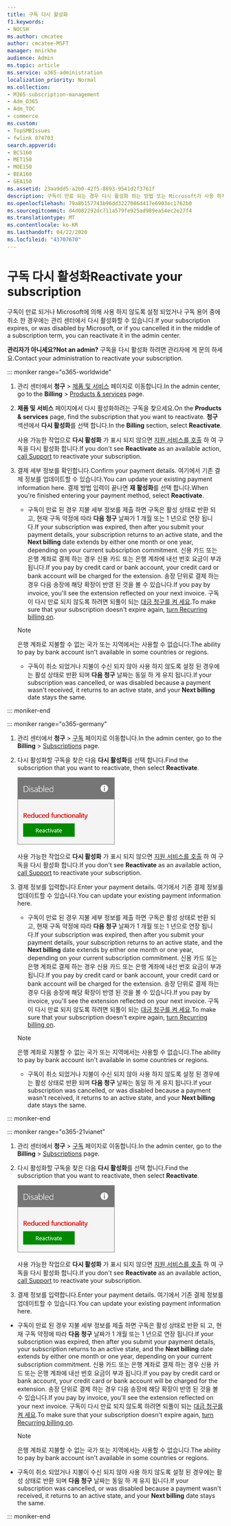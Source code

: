 ```yaml
---
title: 구독 다시 활성화
f1.keywords:
- NOCSH
ms.author: cmcatee
author: cmcatee-MSFT
manager: mnirkhe
audience: Admin
ms.topic: article
ms.service: o365-administration
localization_priority: Normal
ms.collection:
- M365-subscription-management
- Adm_O365
- Adm_TOC
- commerce
ms.custom:
- TopSMBIssues
- fwlink 874703
search.appverid:
- BCS160
- MET150
- MOE150
- BEA160
- GEA150
ms.assetid: 23aa9dd5-a2b0-42f5-8893-9541d2f3761f
description: 구독이 만료 되는 경우 다시 활성화 하는 방법 또는 Microsoft가 사용 하지 않도록 설정 하는 경우 또는 중앙에서 취소할 수 있습니다.
ms.openlocfilehash: 79a8b157743b96dd3227086d417e6903ec1762b0
ms.sourcegitcommit: d4d082292dc711a579fe925ad989ea54ec2e27f4
ms.translationtype: MT
ms.contentlocale: ko-KR
ms.lasthandoff: 04/22/2020
ms.locfileid: "43707670"
---
```

# <a name="reactivate-your-subscription"></a><span data-ttu-id="acefb-103">구독 다시 활성화</span><span class="sxs-lookup"><span data-stu-id="acefb-103">Reactivate your subscription</span></span>

<span data-ttu-id="acefb-104">구독이 만료 되거나 Microsoft에 의해 사용 하지 않도록 설정 되었거나 구독 용어 중에 취소 한 경우에는 관리 센터에서 다시 활성화할 수 있습니다.</span><span class="sxs-lookup"><span data-stu-id="acefb-104">If your subscription expires, or was disabled by Microsoft, or if you cancelled it in the middle of a subscription term, you can reactivate it in the admin center.</span></span>
  
 <span data-ttu-id="acefb-105">**관리자가 아니세요?**</span><span class="sxs-lookup"><span data-stu-id="acefb-105">**Not an admin?**</span></span> <span data-ttu-id="acefb-106">구독을 다시 활성화 하려면 관리자에 게 문의 하세요.</span><span class="sxs-lookup"><span data-stu-id="acefb-106">Contact your administration to reactivate your subscription.</span></span>

::: moniker range="o365-worldwide"


1. <span data-ttu-id="acefb-107">관리 센터에서 **청구** \> <a href="https://go.microsoft.com/fwlink/p/?linkid=842054" target="_blank">제품 및 서비스</a> 페이지로 이동합니다.</span><span class="sxs-lookup"><span data-stu-id="acefb-107">In the admin center, go to the **Billing** \> <a href="https://go.microsoft.com/fwlink/p/?linkid=842054" target="_blank">Products & services</a> page.</span></span>

2. <span data-ttu-id="acefb-108">**제품 및 서비스** 페이지에서 다시 활성화하려는 구독을 찾으세요.</span><span class="sxs-lookup"><span data-stu-id="acefb-108">On the **Products & services** page, find the subscription that you want to reactivate.</span></span> <span data-ttu-id="acefb-109">**청구** 섹션에서 **다시 활성화**를 선택 합니다.</span><span class="sxs-lookup"><span data-stu-id="acefb-109">In the **Billing** section, select **Reactivate**.</span></span>
  
    <span data-ttu-id="acefb-110">사용 가능한 작업으로 **다시 활성화** 가 표시 되지 않으면 [지원 서비스를 호출](../../admin/contact-support-for-business-products.md) 하 여 구독을 다시 활성화 합니다.</span><span class="sxs-lookup"><span data-stu-id="acefb-110">If you don't see **Reactivate** as an available action, [call Support](../../admin/contact-support-for-business-products.md) to reactivate your subscription.</span></span>

3. <span data-ttu-id="acefb-111">결제 세부 정보를 확인합니다.</span><span class="sxs-lookup"><span data-stu-id="acefb-111">Confirm your payment details.</span></span> <span data-ttu-id="acefb-112">여기에서 기존 결제 정보를 업데이트할 수 있습니다.</span><span class="sxs-lookup"><span data-stu-id="acefb-112">You can update your existing payment information here.</span></span> <span data-ttu-id="acefb-113">결제 방법 입력이 끝나면 **재 활성화**를 선택 합니다.</span><span class="sxs-lookup"><span data-stu-id="acefb-113">When you're finished entering your payment method, select **Reactivate**.</span></span>

      - <span data-ttu-id="acefb-114">구독이 만료 된 경우 지불 세부 정보를 제출 하면 구독은 활성 상태로 반환 되 고, 현재 구독 약정에 따라 **다음 청구** 날짜가 1 개월 또는 1 년으로 연장 됩니다.</span><span class="sxs-lookup"><span data-stu-id="acefb-114">If your subscription was expired, then after you submit your payment details, your subscription returns to an active state, and the **Next billing** date extends by either one month or one year, depending on your current subscription commitment.</span></span> <span data-ttu-id="acefb-115">신용 카드 또는 은행 계좌로 결제 하는 경우 신용 카드 또는 은행 계좌에 내선 번호 요금이 부과 됩니다.</span><span class="sxs-lookup"><span data-stu-id="acefb-115">If you pay by credit card or bank account, your credit card or bank account will be charged for the extension.</span></span> <span data-ttu-id="acefb-116">송장 단위로 결제 하는 경우 다음 송장에 해당 확장이 반영 된 것을 볼 수 있습니다.</span><span class="sxs-lookup"><span data-stu-id="acefb-116">If you pay by invoice, you'll see the extension reflected on your next invoice.</span></span> <span data-ttu-id="acefb-117">구독이 다시 만료 되지 않도록 하려면 되풀이 되는 [대금 청구를 켜 세요](renew-your-subscription.md#turn-recurring-billing-off-or-on).</span><span class="sxs-lookup"><span data-stu-id="acefb-117">To make sure that your subscription doesn't expire again, [turn Recurring billing on](renew-your-subscription.md#turn-recurring-billing-off-or-on).</span></span>

    > [!NOTE]
    > <span data-ttu-id="acefb-118">은행 계좌로 지불할 수 없는 국가 또는 지역에서는 사용할 수 없습니다.</span><span class="sxs-lookup"><span data-stu-id="acefb-118">The ability to pay by bank account isn't available in some countries or regions.</span></span>
  
      - <span data-ttu-id="acefb-119">구독이 취소 되었거나 지불이 수신 되지 않아 사용 하지 않도록 설정 된 경우에는 활성 상태로 반환 되며 **다음 청구** 날짜는 동일 하 게 유지 됩니다.</span><span class="sxs-lookup"><span data-stu-id="acefb-119">If your subscription was cancelled, or was disabled because a payment wasn't received, it returns to an active state, and your **Next billing** date stays the same.</span></span>

::: moniker-end

::: moniker range="o365-germany"
  
1. <span data-ttu-id="acefb-120">관리 센터에서 **청구** \> <a href="https://go.microsoft.com/fwlink/p/?linkid=847745" target="_blank">구독</a> 페이지로 이동합니다.</span><span class="sxs-lookup"><span data-stu-id="acefb-120">In the admin center, go to the **Billing** \> <a href="https://go.microsoft.com/fwlink/p/?linkid=847745" target="_blank">Subscriptions</a> page.</span></span>

2. <span data-ttu-id="acefb-121">다시 활성화할 구독을 찾은 다음 **다시 활성화**를 선택 합니다.</span><span class="sxs-lookup"><span data-stu-id="acefb-121">Find the subscription that you want to reactivate, then select **Reactivate**.</span></span>

    ![다시 활성화 단추를 사용 하 여 사용 하지 않도록 설정 되거나 축소 된 기능을 의미 하는 가입 카드의 클로즈업](../../media/4042c2c7-48d3-4add-963f-42f9fbcede07.png)
  
    <span data-ttu-id="acefb-123">사용 가능한 작업으로 **다시 활성화** 가 표시 되지 않으면 [지원 서비스를 호출](../../admin/contact-support-for-business-products.md) 하 여 구독을 다시 활성화 합니다.</span><span class="sxs-lookup"><span data-stu-id="acefb-123">If you don't see **Reactivate** as an available action, [call Support](../../admin/contact-support-for-business-products.md) to reactivate your subscription.</span></span>

3. <span data-ttu-id="acefb-124">결제 정보를 입력합니다.</span><span class="sxs-lookup"><span data-stu-id="acefb-124">Enter your payment details.</span></span> <span data-ttu-id="acefb-125">여기에서 기존 결제 정보를 업데이트할 수 있습니다.</span><span class="sxs-lookup"><span data-stu-id="acefb-125">You can update your existing payment information here.</span></span>

      - <span data-ttu-id="acefb-126">구독이 만료 된 경우 지불 세부 정보를 제출 하면 구독은 활성 상태로 반환 되 고, 현재 구독 약정에 따라 **다음 청구** 날짜가 1 개월 또는 1 년으로 연장 됩니다.</span><span class="sxs-lookup"><span data-stu-id="acefb-126">If your subscription was expired, then after you submit your payment details, your subscription returns to an active state, and the **Next billing** date extends by either one month or one year, depending on your current subscription commitment.</span></span> <span data-ttu-id="acefb-127">신용 카드 또는 은행 계좌로 결제 하는 경우 신용 카드 또는 은행 계좌에 내선 번호 요금이 부과 됩니다.</span><span class="sxs-lookup"><span data-stu-id="acefb-127">If you pay by credit card or bank account, your credit card or bank account will be charged for the extension.</span></span> <span data-ttu-id="acefb-128">송장 단위로 결제 하는 경우 다음 송장에 해당 확장이 반영 된 것을 볼 수 있습니다.</span><span class="sxs-lookup"><span data-stu-id="acefb-128">If you pay by invoice, you'll see the extension reflected on your next invoice.</span></span> <span data-ttu-id="acefb-129">구독이 다시 만료 되지 않도록 하려면 되풀이 되는 [대금 청구를 켜 세요](renew-your-subscription.md#turn-recurring-billing-off-or-on).</span><span class="sxs-lookup"><span data-stu-id="acefb-129">To make sure that your subscription doesn't expire again, [turn Recurring billing on](renew-your-subscription.md#turn-recurring-billing-off-or-on).</span></span>

    > [!NOTE]
    > <span data-ttu-id="acefb-130">은행 계좌로 지불할 수 없는 국가 또는 지역에서는 사용할 수 없습니다.</span><span class="sxs-lookup"><span data-stu-id="acefb-130">The ability to pay by bank account isn't available in some countries or regions.</span></span>
  
      - <span data-ttu-id="acefb-131">구독이 취소 되었거나 지불이 수신 되지 않아 사용 하지 않도록 설정 된 경우에는 활성 상태로 반환 되며 **다음 청구** 날짜는 동일 하 게 유지 됩니다.</span><span class="sxs-lookup"><span data-stu-id="acefb-131">If your subscription was cancelled, or was disabled because a payment wasn't received, it returns to an active state, and your **Next billing** date stays the same.</span></span>

::: moniker-end

::: moniker range="o365-21vianet"
  
1. <span data-ttu-id="acefb-132">관리 센터에서 **청구** \> <a href="https://go.microsoft.com/fwlink/p/?linkid=850626" target="_blank">구독</a> 페이지로 이동합니다.</span><span class="sxs-lookup"><span data-stu-id="acefb-132">In the admin center, go to the **Billing** \> <a href="https://go.microsoft.com/fwlink/p/?linkid=850626" target="_blank">Subscriptions</a> page.</span></span>

2. <span data-ttu-id="acefb-133">다시 활성화할 구독을 찾은 다음 **다시 활성화**를 선택 합니다.</span><span class="sxs-lookup"><span data-stu-id="acefb-133">Find the subscription that you want to reactivate, then select **Reactivate**.</span></span>

    ![다시 활성화 단추를 사용 하 여 사용 하지 않도록 설정 되거나 축소 된 기능을 의미 하는 가입 카드의 클로즈업](../../media/4042c2c7-48d3-4add-963f-42f9fbcede07.png)
  
    <span data-ttu-id="acefb-135">사용 가능한 작업으로 **다시 활성화** 가 표시 되지 않으면 [지원 서비스를 호출](../../admin/contact-support-for-business-products.md) 하 여 구독을 다시 활성화 합니다.</span><span class="sxs-lookup"><span data-stu-id="acefb-135">If you don't see **Reactivate** as an available action, [call Support](../../admin/contact-support-for-business-products.md) to reactivate your subscription.</span></span>

3. <span data-ttu-id="acefb-136">결제 정보를 입력합니다.</span><span class="sxs-lookup"><span data-stu-id="acefb-136">Enter your payment details.</span></span> <span data-ttu-id="acefb-137">여기에서 기존 결제 정보를 업데이트할 수 있습니다.</span><span class="sxs-lookup"><span data-stu-id="acefb-137">You can update your existing payment information here.</span></span>

  - <span data-ttu-id="acefb-138">구독이 만료 된 경우 지불 세부 정보를 제출 하면 구독은 활성 상태로 반환 되 고, 현재 구독 약정에 따라 **다음 청구** 날짜가 1 개월 또는 1 년으로 연장 됩니다.</span><span class="sxs-lookup"><span data-stu-id="acefb-138">If your subscription was expired, then after you submit your payment details, your subscription returns to an active state, and the **Next billing** date extends by either one month or one year, depending on your current subscription commitment.</span></span> <span data-ttu-id="acefb-139">신용 카드 또는 은행 계좌로 결제 하는 경우 신용 카드 또는 은행 계좌에 내선 번호 요금이 부과 됩니다.</span><span class="sxs-lookup"><span data-stu-id="acefb-139">If you pay by credit card or bank account, your credit card or bank account will be charged for the extension.</span></span> <span data-ttu-id="acefb-140">송장 단위로 결제 하는 경우 다음 송장에 해당 확장이 반영 된 것을 볼 수 있습니다.</span><span class="sxs-lookup"><span data-stu-id="acefb-140">If you pay by invoice, you'll see the extension reflected on your next invoice.</span></span> <span data-ttu-id="acefb-141">구독이 다시 만료 되지 않도록 하려면 되풀이 되는 [대금 청구를 켜 세요](renew-your-subscription.md#turn-recurring-billing-off-or-on).</span><span class="sxs-lookup"><span data-stu-id="acefb-141">To make sure that your subscription doesn't expire again, [turn Recurring billing on](renew-your-subscription.md#turn-recurring-billing-off-or-on).</span></span>

    > [!NOTE]
    > <span data-ttu-id="acefb-142">은행 계좌로 지불할 수 없는 국가 또는 지역에서는 사용할 수 없습니다.</span><span class="sxs-lookup"><span data-stu-id="acefb-142">The ability to pay by bank account isn't available in some countries or regions.</span></span>
  
  - <span data-ttu-id="acefb-143">구독이 취소 되었거나 지불이 수신 되지 않아 사용 하지 않도록 설정 된 경우에는 활성 상태로 반환 되며 **다음 청구** 날짜는 동일 하 게 유지 됩니다.</span><span class="sxs-lookup"><span data-stu-id="acefb-143">If your subscription was cancelled, or was disabled because a payment wasn't received, it returns to an active state, and your **Next billing** date stays the same.</span></span>

::: moniker-end